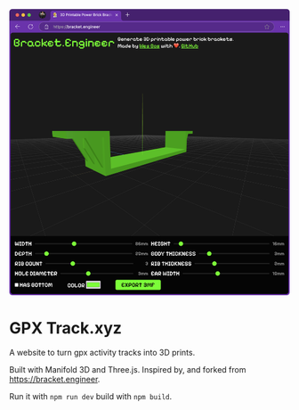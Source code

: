 ![](./public/assets/website.png)

# GPX Track.xyz

A website to turn gpx activity tracks into 3D prints.

Built with Manifold 3D and Three.js. Inspired by, and forked from <https://bracket.engineer>.

Run it with `npm run dev` build with `npm build`.